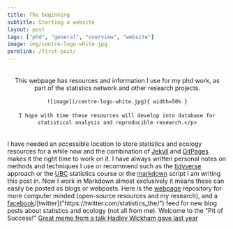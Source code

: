 ```yaml
---
title: The beginning
subtitle: Starting a website
layout: post
tags: ["phd", "general", "overview", "website"]
image: img/centre-logo-white.jpg
permlink: /first-post/
---
```


 <div class="banner" style="padding:5px; text-align:center;">
  <div class="banner-content">
    <p>This webpage has resources and information I use for my phd work, as part of the statistics network and other research projects.  
    
    ![image](/centre-logo-white.jpg){ width=50% }
    
    I hope with time these resources will develop into database for statistical analysis and reproducible research.</p>
 </div>
</div>

I have needed an accessible location to store statistics and ecology resources for a while now and the combination of [Jekyll]("https://jekyllrb.com/") and [GitPages]("https://pages.github.com/") makes it the right time to work on it. I have always written personal notes on methods and techniques I use or recommend such as the [tidyverse]("https://www.tidyverse.org/learn/") approach or the [UBC]("https://stat545.com/") statistics course or the [markdown]("https://en.wikipedia.org/wiki/Markdown") script I am writing this post in. Now I work in Markdown almost exclusively it means these can easily be posted as blogs or webposts. Here is the [webpage]("https://davan690.github.io/") repository for more computer minded (open-source resources and my research), and a [facebook]("https://www.facebook.com/StatisticsNetwork/")/[twitter]("https://twitter.com/statistics_the/") feed for new blog posts about statistics and ecology (not all from me). Welcome to the "Pit of Success!" [Great meme from a talk Hadley Wickham gave last year](https://i.imgur.com/7J1bEaJ.mp4/)